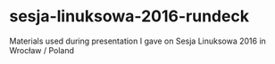 # sesja-linuksowa-2016-rundeck
Materials used during presentation I gave on Sesja Linuksowa 2016 in Wrocław / Poland

